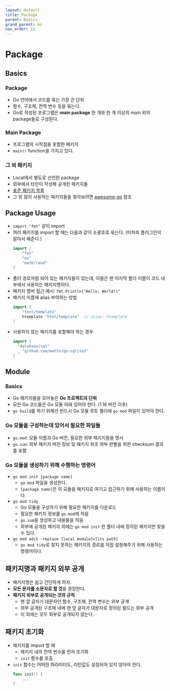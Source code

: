 ```yaml
---
layout: default
title: Package
parent: Basics
grand_parent: Go
nav_order: 12
---
```


# Package

## Basics

### Package

- Go 언어에서 코드를 묶는 가장 큰 단위
- 함수, 구조체, 전역 변수 등을 묶는다.
- Go로 작성된 프로그램은 **main package** 한 개와 한 개 이상의 main 외의 package들로 구성된다.

### Main Package

- 프로그램의 시작점을 포함한 패키지
- `main()` function을 가지고 있다.

### 그 외 패키지

- Local에서 별도로 선언한 package
- 외부에서 타인이 작성해 공개한 패키지들
- [표준 패키지 목록](https://golang.org/pkg/)
- 그 외 많이 사용하는 패키지들을 찾아보려면 [awesome-go](https://github.com/avelino/awesome-go) 참조

## Package Usage

- `import "fmt"` 같이 import
- 여러 패키지를 import 할 때는 다음과 같이 소괄호로 묶는다. (어차피 플러그인이 알아서 해준다.)
  ```go
  import (
      "fmt"
      "os"
      "math/rand"
  )
  ```
- 폴더 경로처럼 되어 있는 패키지들이 있는데, 이들은 맨 마지막 폴더 이름이 코드 내부에서 사용하는 패키지명이다.
- 패키지 맴버 접근 예시: `fmt.Println("Hello, World!)"`
- 패키지 이름에 alias 부여하는 방법
  ```go
  import (
      "text/template"
      htemplate "html/template"  // alias: htemplate
  )
  ```
- 사용하지 않는 패키지를 포함해야 하는 경우
  ```go
  import (
    "database/sql"
    _ "github.com/mattn/go-sqlite3"
  )
  ```

## Module

### Basics

- Go 패키지들을 모아놓은 **Go 프로젝트의 단위**
- 모든 Go 코드들은 Go 모듈 아래 있어야 한다. (1.16 버전 이후)
- `go build`를 하기 위해선 반드시 Go 모듈 루트 폴더에 `go.mod` 파일이 있어야 한다.

### Go 모듈을 구성하는데 있어서 필요한 파일들

- `go.mod`: 모듈 이름과 Go 버전, 필요한 외부 패키지들을 명시
- `go.sum`: 외부 패키지 버전 정보 및 패키지 위조 여부 판별을 위한 checksum 결과를 포함

### Go 모듈을 생성하기 위해 수행하는 명령어

- `go mod init [package name]`
  - `go.mod` 파일을 생성한다.
  - `[package name]`은 이 모듈을 패키지로 여기고 접근하기 위해 사용하는 이름이다.
- `go mod tidy`
  - Go 모듈을 구성하기 위해 필요한 패키지를 다운로드
  - 필요한 패키지 정보를 `go.mod`에 적음
  - `go.sum`을 생성하고 내용물을 적음
  - 외부에 공개된 패키지 외에는 `go mod init` 한 폴더 내에 정의된 패키지만 찾을 수 있다.
- `go mod edit -replace [local module]=[its path]`
  - `go mod tidy`로 찾지 못하는 패키지의 경로를 직접 설정해주기 위해 사용하는 명령어이다.

## 패키지명과 패키지 외부 공개

- 패키지명은 쉽고 간단하게 하자.
- **모든 문자를 소문자로 할 것**을 권장한다.
- **패키지 외부로 공개되는 것의 규칙**
  - 맨 앞 글자가 대문자인 함수, 구조체, 전역 변수는 외부 공개
  - 외부 공개된 구조체 내에 맨 앞 글자가 대문자로 정의된 필드는 외부 공개
  - 이 외에는 모두 외부로 공개되지 않는다.

## 패키지 초기화

- 패키지를 import 할 때
  - 패키지 내의 전역 변수를 먼저 초기화
  - `init` 함수를 호출
- `init` 함수는 어떠한 파라미터도, 리턴값도 설정되어 있지 않아야 한다.
  ```go
  func init() {
      ...
  }
  ```
